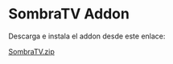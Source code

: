 # SombraTV Addon

Descarga e instala el addon desde este enlace:

[SombraTV.zip]([https://github.com/tuusuario/tu-repositorio/raw/main/SombraTV.zip](https://unputofuet.github.io/SombraTV/SombraTV.zip))
